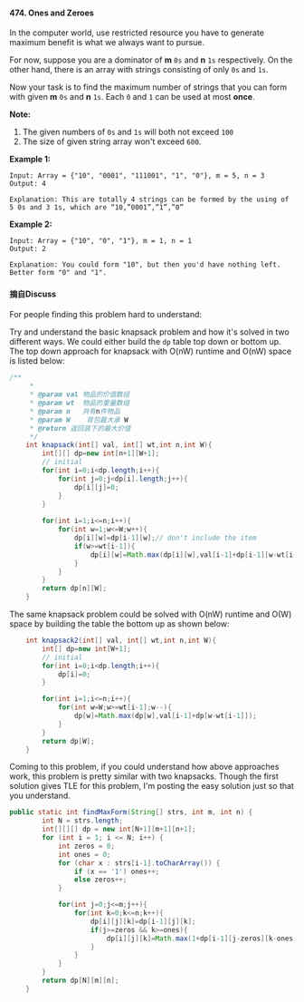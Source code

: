 #### 474. Ones and Zeroes

In the computer world, use restricted resource you have to generate maximum benefit is what we always want to pursue.

For now, suppose you are a dominator of **m** `0s` and **n** `1s` respectively. On the other hand, there is an array with strings consisting of only `0s` and `1s`.

Now your task is to find the maximum number of strings that you can form with given **m** `0s` and **n** `1s`. Each `0` and `1` can be used at most **once**.

**Note:**

1. The given numbers of `0s` and `1s` will both not exceed `100`
2. The size of given string array won't exceed `600`.

 

**Example 1:**

```
Input: Array = {"10", "0001", "111001", "1", "0"}, m = 5, n = 3
Output: 4

Explanation: This are totally 4 strings can be formed by the using of 5 0s and 3 1s, which are “10,”0001”,”1”,”0”
```

 

**Example 2:**

```
Input: Array = {"10", "0", "1"}, m = 1, n = 1
Output: 2

Explanation: You could form "10", but then you'd have nothing left. Better form "0" and "1".
```

 

#### 摘自Discuss

For people finding this problem hard to understand:

Try and understand the basic knapsack problem and how it's solved in two different ways. We could either build the ```dp``` table top down or bottom up. The top down approach for knapsack with O(nW) runtime and O(nW) space is listed below:

```java
/**
     * 
     * @param val 物品的价值数组
     * @param wt  物品的重量数组
     * @param n   共有n件物品
     * @param W    背包最大承 W
     * @return 返回装下的最大价值
     */
    int knapsack(int[] val, int[] wt,int n,int W){
        int[][] dp=new int[n+1][W+1];
        // initial
        for(int i=0;i<dp.length;i++){
            for(int j=0;j<dp[i].length;j++){
                dp[i][j]=0;
            }
        }
        
        for(int i=1;i<=n;i++){
            for(int w=1;w<=W;w++){
                dp[i][w]=dp[i-1][w];// don't include the item
                if(w>=wt[i-1]){
                    dp[i][w]=Math.max(dp[i][w],val[i-1]+dp[i-1][w-wt[i-1]]);
                }
            }
        }
        return dp[n][W];
    }
```

The same knapsack problem could be solved with O(nW) runtime and O(W) space by building the table the bottom up as shown below:

```java
    int knapsack2(int[] val, int[] wt,int n,int W){
        int[] dp=new int[W+1];
        // initial
        for(int i=0;i<dp.length;i++){
            dp[i]=0;
        }

        for(int i=1;i<=n;i++){
            for(int w=W;w>=wt[i-1];w--){
                dp[w]=Math.max(dp[w],val[i-1]+dp[w-wt[i-1]]);
            }
        }
        return dp[W];
    }
```

Coming to this problem, if you could understand how above approaches work, this problem is pretty similar with two knapsacks. Though the first solution gives TLE for this problem, I'm posting the easy solution just so that you understand.

```java
public static int findMaxForm(String[] strs, int m, int n) {
        int N = strs.length;
        int[][][] dp = new int[N+1][m+1][n+1];
        for (int i = 1; i <= N; i++) {
            int zeros = 0;
            int ones = 0;
            for (char x : strs[i-1].toCharArray()) {
                if (x == '1') ones++;
                else zeros++;
            }

            for(int j=0;j<=m;j++){
                for(int k=0;k<=n;k++){
                    dp[i][j][k]=dp[i-1][j][k];
                    if(j>=zeros && k>=ones){
                        dp[i][j][k]=Math.max(1+dp[i-1][j-zeros][k-ones],dp[i-1][j][k]);
                    }
                }
            }
        }
        return dp[N][m][n];
    }
```


